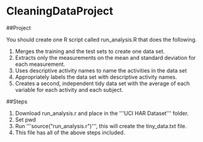 CleaningDataProject
===================
##Project

You should create one R script called run_analysis.R that does the following.

1. Merges the training and the test sets to create one data set.
2. Extracts only the measurements on the mean and standard deviation for each measurement.
3. Uses descriptive activity names to name the activities in the data set
4. Appropriately labels the data set with descriptive activity names.
5. Creates a second, independent tidy data set with the average of each variable for each activity and each subject.

##Steps
1. Download run_analysis.r and place in the '''UCI HAR Dataset''' folder.
2. Set pwd
3. Run '''source("run_analysis.r")''', this will create the tiny_data.txt file.
4. This file has all of the above steps included.
